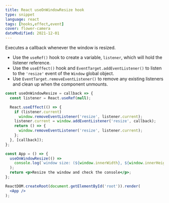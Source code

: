 ```yaml
---
title: React useOnWindowResize hook
type: snippet
language: react
tags: [hooks,effect,event]
cover: flower-camera
dateModified: 2021-12-01
---
```


Executes a callback whenever the window is resized.

- Use the `useRef()` hook to create a variable, `listener`, which will hold the listener reference.
- Use the `useEffect()` hook and `EventTarget.addEventListener()` to listen to the `'resize'` event of the `Window` global object.
- Use `EventTarget.removeEventListener()` to remove any existing listeners and clean up when the component unmounts.

```jsx
const useOnWindowResize = callback => {
  const listener = React.useRef(null);

  React.useEffect(() => {
    if (listener.current)
      window.removeEventListener('resize', listener.current);
    listener.current = window.addEventListener('resize', callback);
    return () => {
      window.removeEventListener('resize', listener.current);
    };
  }, [callback]);
};
```

```jsx
const App = () => {
  useOnWindowResize(() =>
    console.log(`window size: (${window.innerWidth}, ${window.innerHeight})`)
  );
  return <p>Resize the window and check the console</p>;
};

ReactDOM.createRoot(document.getElementById('root')).render(
  <App />
);
```
